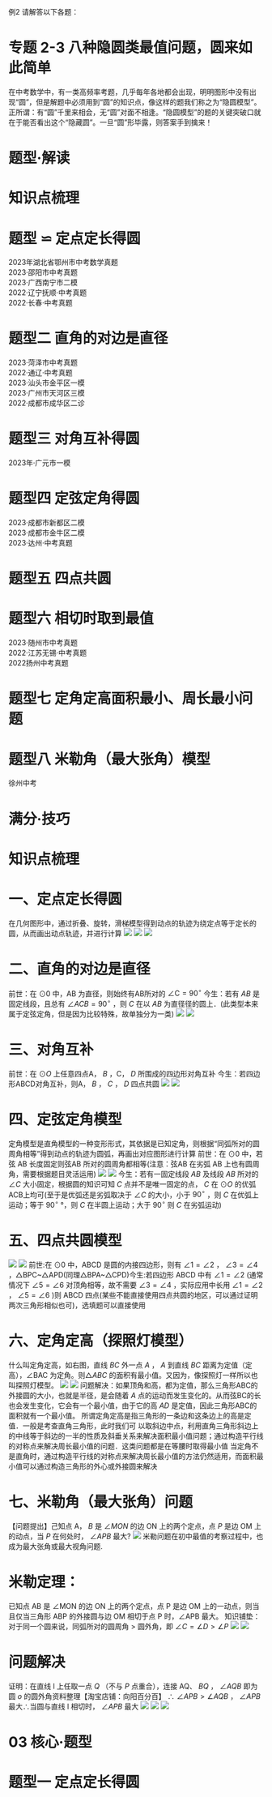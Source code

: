 例2 请解答以下各题：
# 专题 2-3 八种隐圆类最值问题，圆来如此简单
在中考数学中，有一类高频率考题，几乎每年各地都会出现，明明图形中没有出现“圆”，但是解题中必须用到“圆”的知识点，像这样的题我们称之为“隐圆模型”。
正所谓：有“圆”千里来相会，无“圆”对面不相逢。“隐圆模型”的题的关键突破口就在于能否看出这个“隐藏圆”。一旦“圆”形毕露，则答案手到擒来！
# 题型·解读
# 知识点梳理
# 题型 $\backsimeq$ 定点定长得圆
2023年湖北省鄂州市中考数学真题  
2023·邵阳市中考真题  
2023·广西南宁市二模  
2022·辽宁抚顺·中考真题  
2022·长春·中考真题
# 题型二 直角的对边是直径
2023·菏泽市中考真题   
2022·通辽·中考真题   
2023·汕头市金平区一模   
2023·广州市天河区三模   
2022·成都市成华区二诊
# 题型三 对角互补得圆
2023年·广元市一模
# 题型四 定弦定角得圆
2023·成都市新都区二模  
2023·成都市金牛区二模  
2023·达州·中考真题
# 题型五 四点共圆
# 题型六 相切时取到最值
2023·随州市中考真题  
2022·江苏无锡·中考真题  
2022扬州中考真题
# 题型七 定角定高面积最小、周长最小问题
# 题型八 米勒角（最大张角）模型
徐州中考
# 满分·技巧
# 知识点梳理
# 一、定点定长得圆
在几何图形中，通过折叠、旋转，滑梯模型得到动点的轨迹为绕定点等于定长的圆，从而画出动点轨迹，并进行计算
![](<../../qs_image_DB/专题2-3_八种隐圆类最值问题，圆来如此简单（解析版）/ca9319d13edfcb32d31f810908f03167813871226fcef5fd9e4a9a03cd163673.jpg>)
![](<../../qs_image_DB/专题2-3_八种隐圆类最值问题，圆来如此简单（解析版）/b7d274d19356d2d58b2de74eb1fbca933e68b822251092e53d42b130aefb5177.jpg>)
![](<../../qs_image_DB/专题2-3_八种隐圆类最值问题，圆来如此简单（解析版）/a6245a8fd4dcd91892200888d4cba01c9aa5daafbb9882a0592eb812acb1d574.jpg>)
# 二、直角的对边是直径
前世：在 $\odot 0$ 中，AB 为直径，则始终有AB所对的 $\angle \mathrm { C } { = } 9 0 ^ { \circ }$
今生：若有 $A B$ 是固定线段，且总有 $\angle A C B = 9 0 ^ { \circ }$ ，则 $C$ 在以 $A B$ 为直径径的圆上．(此类型本来属于定弦定角，但是因为比较特殊，故单独分为一类)
![](<../../qs_image_DB/专题2-3_八种隐圆类最值问题，圆来如此简单（解析版）/4dae6edada4b46b14054ef65aef6600154a152bd89c297d35da4f4bacf1d2217.jpg>)
![](<../../qs_image_DB/专题2-3_八种隐圆类最值问题，圆来如此简单（解析版）/802f4c4f5b17213a56fc11195d1009f13ca6abc18498cebc9dd3ba7c5d0a95ba.jpg>)
# 三、对角互补
前世：在 $\odot O$ 上任意四点A， $B$ ，C， $D$ 所围成的四边形对角互补
今生：若四边形ABCD对角互补，则A， $B$ ， $C$ ， $D$ 四点共圆
![](<../../qs_image_DB/专题2-3_八种隐圆类最值问题，圆来如此简单（解析版）/21179fbef3bbfaab14f2e7e42c7d9f3f11910c8b71317bb727539340c25b9107.jpg>)
![](<../../qs_image_DB/专题2-3_八种隐圆类最值问题，圆来如此简单（解析版）/64683f33e786df689de720c46a0f8bc9c465a665b0cc87301e8d3d5aaa40d3cd.jpg>)
# 四、定弦定角模型
定角模型是直角模型的一种变形形式，其依据是已知定角，则根据“同弧所对的圆周角相等”得到动点的轨迹为圆弧，再画出对应图形进行计算
前世：在 $\odot 0$ 中，若弦 AB 长度固定则弦AB 所对的圆周角都相等(注意：弦AB 在劣弧 AB 上也有圆周角，需要根据题目灵活运用)
![](<../../qs_image_DB/专题2-3_八种隐圆类最值问题，圆来如此简单（解析版）/1a8facd0141b73d82b8012a0d9de3b98f17b1439777e33b692e53f79e07e2dfa.jpg>)
![](<../../qs_image_DB/专题2-3_八种隐圆类最值问题，圆来如此简单（解析版）/20021e5302d055508309176472239bed0e46e75099eba382a92c49b693367c80.jpg>)
今生：若有一固定线段 $A B$ 及线段 $A B$ 所对的 $\angle C$ 大小固定，根据圆的知识可知 $C$ 点并不是唯一固定的点， $C$ 在 $\odot O$ 的优弧ACB上均可(至于是优弧还是劣弧取决于 $\angle C$ 的大小，小于 $9 0 ^ { \circ }$ ，则 $C$ 在优弧上运动；等于 $9 0 ^ { \circ }$ °，则 $C$ 在半圆上运动；大于 $9 0 ^ { \circ }$ 则 $C$ 在劣弧运动)
# 五、四点共圆模型
![](<../../qs_image_DB/专题2-3_八种隐圆类最值问题，圆来如此简单（解析版）/d1eaec28f24666351f03e2e544108a975a31dd3857ce3493309bb5f489cec322.jpg>)
![](<../../qs_image_DB/专题2-3_八种隐圆类最值问题，圆来如此简单（解析版）/83e974dfbdfb5a99bc2f405754de969d1ee515f29ac97fe7aa1b6fb1586e419b.jpg>)
前世:在 $\odot 0$ 中，ABCD 是圆的内接四边形，则有 $\angle 1 = \angle 2$ ， $\angle 3 = \angle 4$ ，△BPC\~△APD(同理△BPA\~△CPD)今生:若四边形 ABCD 中有 $\angle 1 = \angle 2$ (通常情况下 $\angle 5 = \angle 6$ 对顶角相等，故不需要 $\angle 3 = \angle 4$ ，实际应用中长用 $\angle 1 = \angle 2$ ， $\angle 5 = \angle 6$ )则 ABCD 四点(某些不能直接使用四点共圆的地区，可以通过证明两次三角形相似也可)，选填题可以直接使用
# 六、定角定高（探照灯模型）
什么叫定角定高，如右图，直线 $B C$ 外一点 $A$ ， $A$ 到直线 $B C$ 距离为定值（定高），∠BAC 为定角。则$\triangle A B C$ 的面积有最小值。又因为，像探照灯一样所以也叫探照灯模型。
![](<../../qs_image_DB/专题2-3_八种隐圆类最值问题，圆来如此简单（解析版）/9455a51d013d994c60d0e8abc67d82d4273903d59eeb2d0c769cd868906e2354.jpg>)
![](<../../qs_image_DB/专题2-3_八种隐圆类最值问题，圆来如此简单（解析版）/dd8c3d57086ee0ceb5c48bbc910aa3e4dde18494ceaca9516523c87f22d72acf.jpg>)
问题解决：如果顶角和高，都为定值，那么三角形ABC的外接圆的大小，也就是半径，是会随着 $A$ 点的运动而发生变化的。从而弦BC的长也会发生变化，它会有一个最小值，由于它的高 $A D$ 是定值，因此三角形ABC的面积就有一个最小值。
所谓定角定高是指三角形的一条边和这条边上的高是定值．一般是考查直角三角形，此时我们可
以取斜边中点，利用直角三角形斜边上的中线等于斜边的一半的性质及斜垂关系来解决面积最小值问题；通过构造平行线的对称点来解决周长最小值的问题．这类问题都是在等腰时取得最小值
当定角不是直角时，通过构造平行线的对称点来解决周长最小值的方法仍然适用，而面积最小值可以通过构造三角形的外心或外接圆来解决
# 七、米勒角（最大张角）问题
【问题提出】己知点 A， $B$ 是 $\angle M O N$ 的边 ON 上的两个定点，点 $P$ 是边 OM 上的动点，当 $P$ 在何处时， $\angle A P B$ 最大?
![](<../../qs_image_DB/专题2-3_八种隐圆类最值问题，圆来如此简单（解析版）/85b0deb19e9a6ecc4f4a0a426dc4f13c2eab2e2f0136c06a10b9e687cc93698e.jpg>)
米勒问题在初中最值的考察过程中，也成为最大张角或最大视角问题.
# 米勒定理：
已知点 AB 是 $\angle \mathrm { M O N }$ 的边 ON 上的两个定点，点 P 是边 OM 上的一动点，则当且仅当三角形 ABP 的外接圆与边 OM 相切于点 P 时，∠APB 最大。
知识铺垫：对于同一个圆来说，同弧所对的圆周角 $>$ 圆外角，即 $\angle C = \angle D > \angle P$
![](<../../qs_image_DB/专题2-3_八种隐圆类最值问题，圆来如此简单（解析版）/0d7d7c54144862cd64e559294241088b0334787191aa5d93aa7d15de1cf4a1d2.jpg>)
![](<../../qs_image_DB/专题2-3_八种隐圆类最值问题，圆来如此简单（解析版）/d44d9dd49d1c4814a69b51c2c97951e6ad4c9fb78cda7825a0c3c2bfd2277a93.jpg>)
# 问题解决
证明：在直线 l 上任取一点 $Q$ （不与 $P$ 点重合），连接 AQ、 $B Q$ ， $\angle A Q B$ 即为圆 $o$ 的圆外角资料整理【淘宝店铺：向阳百分百】
∴ $\angle A P B { > } \angle A Q B$ ， $\angle A P B$ 最大∴当圆与直线 l 相切时， $\angle A P B$ 最大
![](<../../qs_image_DB/专题2-3_八种隐圆类最值问题，圆来如此简单（解析版）/2a11a4d57657b3084136024b0b553380e0fe1f154505df8192d4323b19479db6.jpg>)
![](<../../qs_image_DB/专题2-3_八种隐圆类最值问题，圆来如此简单（解析版）/e4fb48bdff162072ad93db4466fdb8e33d8eb7f5725e8fd26f9374caf805510f.jpg>)
![](<../../qs_image_DB/专题2-3_八种隐圆类最值问题，圆来如此简单（解析版）/93982b5bd7ad65393ceb6a992c50af929c83b1346647501bd5afe4224ceb4639.jpg>)
# 03 核心·题型
# 题型一 定点定长得圆
